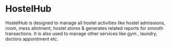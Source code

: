 # HostelHub
HostelHub is designed to manage all hostel activities like hostel admissions, room, mess allotment, hostel stores &amp; generates related reports for smooth transactions. It is also used to manage other services like gym , laundry, doctors appointment etc.
